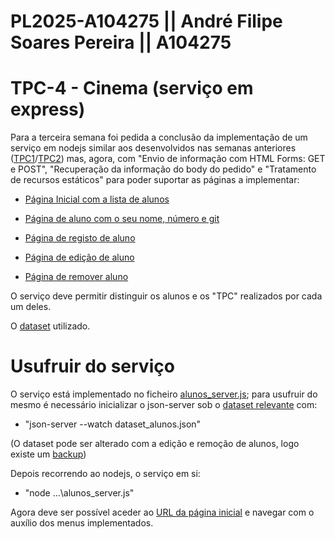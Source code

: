 # PL2025-A104275 ||  André Filipe Soares Pereira || A104275
# TPC-4 -  Cinema (serviço em express)


Para a terceira semana foi pedida a conclusão da implementação de um serviço em nodejs similar aos desenvolvidos nas semanas anteriores ([TPC1](https://github.com/AndrePereira123/EngWeb2025-A104275/tree/main/TPC1)/[TPC2](https://github.com/AndrePereira123/EngWeb2025-A104275/tree/main/TPC2)) mas, agora, com "Envio de informação com HTML Forms: GET e POST", "Recuperação da informação do body do pedido" e 
"Tratamento de recursos estáticos" para poder suportar as páginas a implementar:

- [Página Inicial com a lista de alunos](https://andrepereira123.github.io/EngWeb2025-A104275/paginas_tpc3/pagina_inicial.html)

- [Página de aluno com o seu nome, número e git](https://andrepereira123.github.io/EngWeb2025-A104275/paginas_tpc3/pagina_aluno.html)

- [Página de registo de aluno](https://andrepereira123.github.io/EngWeb2025-A104275/paginas_tpc3/pagina_registo.html)

- [Página de edição de aluno](https://andrepereira123.github.io/EngWeb2025-A104275/paginas_tpc3/pagina_edicao.html)

- [Página de remover aluno](https://andrepereira123.github.io/EngWeb2025-A104275/paginas_tpc3/pagina_remocao.html)

O serviço deve permitir distinguir os alunos e os "TPC" realizados por cada um deles.

O [dataset](https://github.com/AndrePereira123/EngWeb2025-A104275/blob/main/TPC2/dataset.json) utilizado.


# Usufruir do serviço

O serviço está implementado no ficheiro [alunos_server.js](https://github.com/AndrePereira123/EngWeb2025-A104275/blob/main/TPC3/alunos_server.js); para usufruir do mesmo é necessário inicializar o json-server sob o [dataset relevante](https://github.com/AndrePereira123/EngWeb2025-A104275/blob/main/TPC3/dataset_alunos.json) com: 
 - "json-server --watch dataset_alunos.json" 

(O dataset pode ser alterado com a edição e remoção de alunos, logo existe um [backup](https://github.com/AndrePereira123/EngWeb2025-A104275/blob/main/TPC3/dataset_preservado)) 


Depois recorrendo ao nodejs, o serviço em si:
 - "node ...\alunos_server.js" 

Agora deve ser possível aceder ao [URL da página inicial](http://localhost:7777/) e navegar com o auxílio dos menus implementados.

